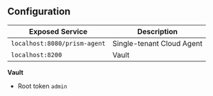 ## Configuration

|Exposed Service|Description|
|-|-|
|`localhost:8080/prism-agent`|Single-tenant Cloud Agent|
|`localhost:8200`|Vault|

__Vault__

- Root token `admin`
